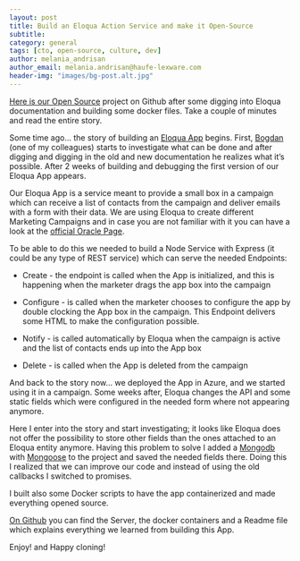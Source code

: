 ```yaml
---
layout: post
title: Build an Eloqua Action Service and make it Open-Source  
subtitle:
category: general
tags: [cto, open-source, culture, dev]
author: melania_andrisan
author_email: melania.andrisan@haufe-lexware.com
header-img: "images/bg-post.alt.jpg"
---
```


[Here is our Open Source][github] project on Github after some digging into Eloqua documentation and building some docker files. Take a couple of minutes and read the entire story. 

Some time ago... the story of building an [Eloqua App][eloqua app] begins. First, [Bogdan][bogdan] (one of my colleagues) starts to investigate what can be done and after digging and digging in the old and new documentation he realizes what it’s possible. After 2 weeks of building and debugging the first version of our Eloqua App appears.

Our Eloqua App is a service meant to provide a small box in a campaign which can receive a list of contacts from the campaign and deliver emails with a form with their data. We are using Eloqua to create different Marketing Campaigns and in case you are not familiar with it you can have a look at the [official Oracle Page][Oracle].  

To be able to do this we needed to build a Node Service with Express (it could be any type of REST service) which can serve the needed Endpoints:

- Create - the endpoint is called when the App is initialized, and this is happening when the marketer drags the app box into the campaign

- Configure - is called when the marketer chooses to configure the app by double clocking the App box in the campaign. This Endpoint delivers some HTML to make the configuration possible.

- Notify - is called automatically by Eloqua when the campaign is active and the list of contacts ends up into the App box

- Delete - is called when the App is deleted from the campaign   


And back to the story now... we deployed the App in Azure, and we started using it in a campaign. Some weeks after, Eloqua changes the API and some static fields which were configured in the needed form where not appearing anymore.

Here I enter into the story and start investigating; it looks like Eloqua does not offer the possibility to store other fields than the ones attached to an Eloqua entity anymore. Having this problem to solve I added a [Mongodb][Mongodb] with [Mongoose][Mongoose] to the project and saved the needed fields there. Doing this I realized that we can improve our code and instead of using the old callbacks I switched to promises.

I built also some Docker scripts to have the app containerized and made everything opened source.  

[On Github][github] you can find the Server, the docker containers and a Readme file which explains everything we learned from building this App.

Enjoy! and Happy cloning!  

[bogdan]:https://github.com/cimpoesub
[eloqua app]:https://docs.oracle.com/cloud/latest/marketingcs_gs/OMCAB/#Developers/AppCloud/Develop/develop-action-service.htm%3FTocPath%3DAppCloud%2520Development%2520Framework%7CDevelop%2520Apps%7C_____3
[Mongodb]:https://www.mongodb.com/
[Mongoose]:http://mongoosejs.com/
[Oracle]:https://www.oracle.com/marketingcloud/products/marketing-automation/index.html
[github]:https://github.com/Haufe-Lexware/eloqua-contract-to-form-action-service
